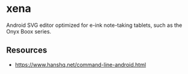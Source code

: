 # xena

Android SVG editor optimized for e-ink note-taking tablets, such as the Onyx Boox series.

## Resources

* <https://www.hanshq.net/command-line-android.html>
